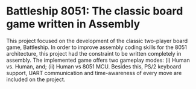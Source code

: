 # Battleship 8051: The classic board game written in Assembly
This project focused on the development of the classic two-player board game, Battleship. In order to improve assembly coding skills for the 8051 architecture, this project had the constraint to be written completely in assembly. The implemented game offers two gameplay modes: (i) Human vs. Human, and; (ii) Human vs 8051 MCU. Besides this, PS/2 keyboard support, UART communication and time-awareness of every move are included on the project.
